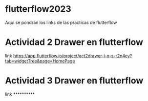 # flutterflow2023
Aquí se pondrán los links de las practicas de flutterflow

# Actividad 2 Drawer en flutterflow
link https://app.flutterflow.io/project/act2drawer-i-o-s-r2n4cy?tab=widgetTree&page=HomePage

# Actividad 3 Drawer en flutterflow
link **********
